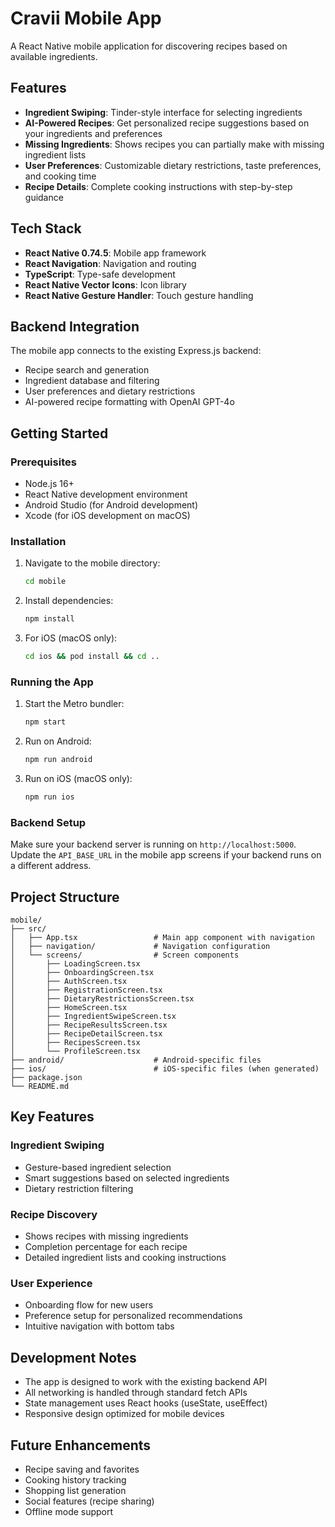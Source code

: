 # Cravii Mobile App

A React Native mobile application for discovering recipes based on available ingredients.

## Features

- **Ingredient Swiping**: Tinder-style interface for selecting ingredients
- **AI-Powered Recipes**: Get personalized recipe suggestions based on your ingredients and preferences
- **Missing Ingredients**: Shows recipes you can partially make with missing ingredient lists
- **User Preferences**: Customizable dietary restrictions, taste preferences, and cooking time
- **Recipe Details**: Complete cooking instructions with step-by-step guidance

## Tech Stack

- **React Native 0.74.5**: Mobile app framework
- **React Navigation**: Navigation and routing
- **TypeScript**: Type-safe development
- **React Native Vector Icons**: Icon library
- **React Native Gesture Handler**: Touch gesture handling

## Backend Integration

The mobile app connects to the existing Express.js backend:
- Recipe search and generation
- Ingredient database and filtering
- User preferences and dietary restrictions
- AI-powered recipe formatting with OpenAI GPT-4o

## Getting Started

### Prerequisites

- Node.js 16+
- React Native development environment
- Android Studio (for Android development)
- Xcode (for iOS development on macOS)

### Installation

1. Navigate to the mobile directory:
   ```bash
   cd mobile
   ```

2. Install dependencies:
   ```bash
   npm install
   ```

3. For iOS (macOS only):
   ```bash
   cd ios && pod install && cd ..
   ```

### Running the App

1. Start the Metro bundler:
   ```bash
   npm start
   ```

2. Run on Android:
   ```bash
   npm run android
   ```

3. Run on iOS (macOS only):
   ```bash
   npm run ios
   ```

### Backend Setup

Make sure your backend server is running on `http://localhost:5000`. Update the `API_BASE_URL` in the mobile app screens if your backend runs on a different address.

## Project Structure

```
mobile/
├── src/
│   ├── App.tsx                 # Main app component with navigation
│   ├── navigation/             # Navigation configuration
│   └── screens/                # Screen components
│       ├── LoadingScreen.tsx
│       ├── OnboardingScreen.tsx
│       ├── AuthScreen.tsx
│       ├── RegistrationScreen.tsx
│       ├── DietaryRestrictionsScreen.tsx
│       ├── HomeScreen.tsx
│       ├── IngredientSwipeScreen.tsx
│       ├── RecipeResultsScreen.tsx
│       ├── RecipeDetailScreen.tsx
│       ├── RecipesScreen.tsx
│       └── ProfileScreen.tsx
├── android/                    # Android-specific files
├── ios/                        # iOS-specific files (when generated)
├── package.json
└── README.md
```

## Key Features

### Ingredient Swiping
- Gesture-based ingredient selection
- Smart suggestions based on selected ingredients
- Dietary restriction filtering

### Recipe Discovery
- Shows recipes with missing ingredients
- Completion percentage for each recipe
- Detailed ingredient lists and cooking instructions

### User Experience
- Onboarding flow for new users
- Preference setup for personalized recommendations
- Intuitive navigation with bottom tabs

## Development Notes

- The app is designed to work with the existing backend API
- All networking is handled through standard fetch APIs
- State management uses React hooks (useState, useEffect)
- Responsive design optimized for mobile devices

## Future Enhancements

- Recipe saving and favorites
- Cooking history tracking
- Shopping list generation
- Social features (recipe sharing)
- Offline mode support